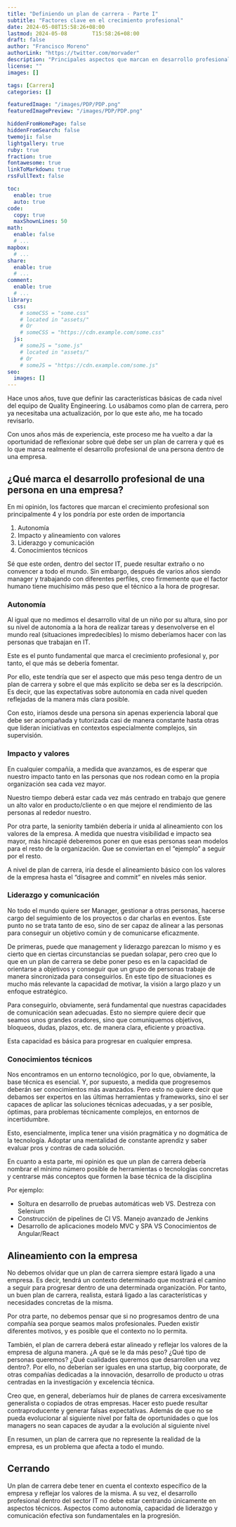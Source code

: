 ```yaml
---
title: "Definiendo un plan de carrera - Parte I"
subtitle: "Factores clave en el crecimiento profesional"
date: 2024-05-08T15:58:26+08:00
lastmod: 2024-05-08        T15:58:26+08:00
draft: false
author: "Francisco Moreno"
authorLink: "https://twitter.com/morvader"
description: "Principales aspectos que marcan en desarrollo profesional de una persona en el mundo IT"
license: ""
images: []

tags: [Carrera]
categories: []

featuredImage: "/images/PDP/PDP.png"
featuredImagePreview: "/images/PDP/PDP.png"

hiddenFromHomePage: false
hiddenFromSearch: false
twemoji: false
lightgallery: true
ruby: true
fraction: true
fontawesome: true
linkToMarkdown: true
rssFullText: false

toc:
  enable: true
  auto: true
code:
  copy: true
  maxShownLines: 50
math:
  enable: false
  # ...
mapbox:
  # ...
share:
  enable: true
  # ...
comment:
  enable: true
  # ...
library:
  css:
    # someCSS = "some.css"
    # located in "assets/"
    # Or
    # someCSS = "https://cdn.example.com/some.css"
  js:
    # someJS = "some.js"
    # located in "assets/"
    # Or
    # someJS = "https://cdn.example.com/some.js"
seo:
  images: []
---
```

<!--more-->

Hace unos años, tuve que definir las características básicas de cada nivel del equipo de Quality Engineering. Lo usábamos como plan de carrera, pero ya necesitaba una actualización, por lo que este año, me ha tocado revisarlo.

Con unos años más de experiencia, este proceso me ha vuelto a dar la oportunidad de reflexionar sobre qué debe ser un plan de carrera y qué es lo que marca realmente el desarrollo profesional de una persona dentro de una empresa.

## ¿Qué marca el desarrollo profesional de una persona en una empresa?

En mi opinión, los factores que marcan el crecimiento profesional son principalmente 4 y los pondría por este orden de importancia

1. Autonomía
2. Impacto y alineamiento con valores
3. Liderazgo y comunicación
4. Conocimientos técnicos

Sé que este orden, dentro del sector IT, puede resultar extraño o no convencer a todo el mundo. Sin embargo, después de varios años siendo manager y trabajando con diferentes perfiles, creo firmemente que el factor humano tiene muchísimo más peso que el técnico a la hora de progresar.

### Autonomía

Al igual que no medimos el desarrollo vital de un niño por su altura, sino por su nivel de autonomía a la hora de realizar tareas y desenvolverse en el mundo real (situaciones impredecibles) lo mismo deberíamos hacer con las personas que trabajan en IT.

Este es el punto fundamental que marca el crecimiento profesional y, por tanto, el que más se debería fomentar.

Por ello, este tendría que ser el aspecto que más peso tenga dentro de un plan de carrera y sobre el que más explícito se deba ser es la descripción. Es decir, que las expectativas sobre autonomía en cada nivel queden reflejadas de la manera más clara posible.

Con esto, iríamos desde una persona sin apenas experiencia laboral que debe ser acompañada y tutorizada casi de manera constante hasta otras que lideran iniciativas en contextos especialmente complejos, sin supervisión.

### Impacto y valores

En cualquier compañía, a medida que avanzamos, es de esperar que nuestro impacto tanto en las personas que nos rodean como en la propia organización sea cada vez mayor.

Nuestro tiempo deberá estar cada vez más centrado en trabajo que genere un alto valor en producto/cliente o en que mejore el rendimiento de las personas al rededor nuestro.

Por otra parte, la seniority también debería ir unida al alineamiento con los valores de la empresa. A medida que nuestra visibilidad e impacto sea mayor, más hincapié deberemos poner en que esas personas sean modelos para el resto de la organización. Que se conviertan en el “ejemplo” a seguir por el resto.

A nivel de plan de carrera, iría desde el alineamiento básico con los valores de la empresa hasta el “disagree and commit” en niveles más senior.

### Liderazgo y comunicación

No todo el mundo quiere ser Manager, gestionar a otras personas, hacerse cargo del seguimiento de los proyectos o dar charlas en eventos. Este punto no se trata tanto de eso, sino de ser capaz de alinear a las personas para conseguir un objetivo común y de comunicarse eficazmente.

De primeras, puede que management y liderazgo parezcan lo mismo y es cierto que en ciertas circunstancias se puedan solapar, pero creo que lo que en un plan de carrera se debe poner peso es en la capacidad de orientarse a objetivos y conseguir que un grupo de personas trabaje de manera sincronizada para conseguirlos. En este tipo de situaciones es mucho más relevante la capacidad de motivar, la visión a largo plazo y un enfoque estratégico.

Para conseguirlo, obviamente, será fundamental que nuestras capacidades de comunicación sean adecuadas. Esto no siempre quiere decir que seamos unos grandes oradores, sino que comuniquemos objetivos, bloqueos, dudas, plazos, etc. de manera clara, eficiente y proactiva.

Esta capacidad es básica para progresar en cualquier empresa.

### Conocimientos técnicos

Nos encontramos en un entorno tecnológico, por lo que, obviamente, la base técnica es esencial. Y, por supuesto, a medida que progresemos deberán ser conocimientos más avanzados. Pero esto no quiere decir que debamos ser expertos en las últimas herramientas y frameworks, sino el ser capaces de aplicar las soluciones técnicas adecuadas, y a ser posible, óptimas, para problemas técnicamente complejos, en entornos de incertidumbre.

Esto, esencialmente, implica tener una visión pragmática y no dogmática de la tecnología. Adoptar una mentalidad de constante aprendiz y saber evaluar pros y contras de cada solución.

En cuanto a esta parte, mi opinión es que un plan de carrera debería nombrar el mínimo número posible de herramientas o tecnologías concretas y centrarse más conceptos que formen la base técnica de la disciplina

Por ejemplo:

- Soltura en desarrollo de pruebas automáticas web VS. Destreza con Selenium
- Construcción de pipelines de CI VS. Manejo avanzado de Jenkins
- Desarrollo de aplicaciones modelo MVC y SPA VS Conocimientos de Angular/React

## Alineamiento con la empresa

No debemos olvidar que un plan de carrera siempre estará ligado a una empresa. Es decir, tendrá un contexto determinado que mostrará el camino a seguir para progresar dentro de una determinada organización. Por tanto, un buen plan de carrera, realista, estará ligado a las características y necesidades concretas de la misma.

Por otra parte, no debemos pensar que si no progresamos dentro de una compañía sea porque seamos malos profesionales. Pueden existir diferentes motivos, y es posible que el contexto no lo permita.

También, el plan de carrera deberá estar alineado y reflejar los valores de la empresa de alguna manera. ¿A qué se le da más peso? ¿Qué tipo de personas queremos? ¿Qué cualidades queremos que desarrollen una vez dentro?. Por ello, no deberían ser iguales en una startup, big coorporate, de otras compañías dedicadas a la innovación, desarrollo de producto u otras centradas en la investigación y excelencia técnica.

Creo que, en general, deberíamos huir de planes de carrera excesivamente generalista o copiados de otras empresas. Hacer esto puede resultar contraproducente y generar falsas expectativas. Además de que no se pueda evolucionar al siguiente nivel por falta de oportunidades o que los managers no sean capaces de ayudar a la evolución al siguiente nivel

En resumen, un plan de carrera que no represente la realidad de la empresa, es un problema que afecta a todo el mundo.

## Cerrando

Un plan de carrera debe tener en cuenta el contexto específico de la empresa y reflejar los valores de la misma. A su vez, el desarrollo profesional dentro del sector IT no debe estar centrando únicamente en aspectos técnicos. Aspectos como autonomía, capacidad de liderazgo y comunicación efectiva son fundamentales en la progresión.
